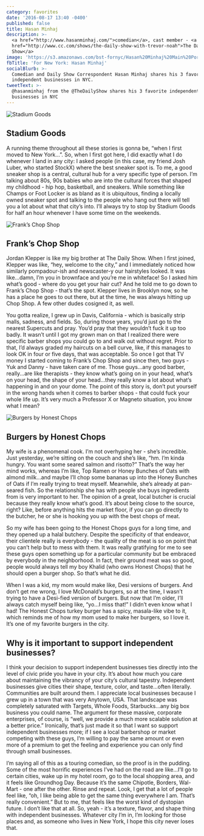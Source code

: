 ```yaml
---
category: favorites
date: '2016-08-17 13:40 -0400'
published: false
title: Hasan Minhaj
description: >-
  <a href="http://www.hasanminhaj.com/">comedian</a>, cast member - <a
  href="http://www.cc.com/shows/the-daily-show-with-trevor-noah">The Daily
  Show</a>
image: 'https://s3.amazonaws.com/bst-fornyc/Hasan%20Minhaj%20Main%20Portrait.jpg'
fbTitle: 'For New York: Hasan Minhaj'
socialBlurb: >-
  Comedian and Daily Show Correspondent Hasan Minhaj shares his 3 favorite
  independent businesses in NYC.
tweetText: >-
  @hasanminhaj from the @TheDailyShow shares his 3 favorite independent
  businesses in NYC
---
```

![Stadium Goods](https://s3.amazonaws.com/bst-fornyc/Hasan%20Minhaj%20Stadium%20Goods.jpg)
## Stadium Goods
A running theme throughout all these stories is gonna be, “when I first moved to New York…”. So, when I first got here, I did exactly what I do whenever I land in any city: I asked people (in this case, my friend Josh Luber, who started StockX) where the best sneaker spot is. To me, a good sneaker shop is a central, cultural hub for a very specific type of person. I’m talking about 80s, 90s babies who are into the cultural forces that shaped my childhood - hip hop, basketball, and sneakers. While something like Champs or Foot Locker is as bland as it is ubiquitous, finding a locally owned sneaker spot and talking to the people who hang out there will tell you a lot about what that city’s into. I’ll always try to stop by Stadium Goods for half an hour whenever I have some time on the weekends.

![Frank’s Chop Shop](https://s3.amazonaws.com/bst-fornyc/Hasan%20Minhaj%20Frank's%20Chop%20Shop.jpg)
## Frank’s Chop Shop
Jordan Klepper is like my big brother at The Daily Show. When I first joined, Klepper was like, “hey, welcome to the city,” and I immediately noticed how similarly pompadour-ish and newscaster-y our hairstyles looked. It was like...damn, I’m you in brownface and you’re me in whiteface! So I asked him what’s good - where do you get your hair cut? And he told me to go down to Frank’s Chop Shop - that’s the spot. Klepper lives in Brooklyn now, so he has a place he goes to out there, but at the time, he was always hitting up Chop Shop. A few other dudes cosigned it, as well. 

You gotta realize, I grew up in Davis, California - which is basically strip malls, sadness, and fields. So, during those years, you’d just go to the nearest Supercuts and pray. You’d pray that they wouldn’t fuck it up too badly. It wasn’t until I got my grown man on that I realized there were specific barber shops you could go to and walk out without regret. Prior to that, I’d always graded my haircuts on a bell curve, like, if this manages to look OK in four or five days, that was acceptable. So once I got that TV money I started coming to Frank’s Chop Shop and since then, two guys - Yuk and Danny - have taken care of me. Those guys...any good barber, really...are like therapists - they know what’s going on in your head, what’s on your head, the shape of your head...they really know a lot about what’s happening in and on your dome. The point of this story is, don’t put yourself in the wrong hands when it comes to barber shops - that could fuck your whole life up. It’s very much a Professor X or Magneto situation, you know what I mean?

![Burgers by Honest Chops](https://s3.amazonaws.com/bst-fornyc/Hasan%20Minhaj%20Burgers%20by%20Honest%20Chops.jpg)
## Burgers by Honest Chops
My wife is a phenomenal cook. I’m not overhyping her - she’s incredible. Just yesterday, we’re sitting on the couch and she’s like, “hm. I’m kinda hungry. You want some seared salmon and risotto?” That’s the way her mind works, whereas I’m like, Top Ramen or Honey Bunches of Oats with almond milk...and maybe I’ll chop some bananas up into the Honey Bunches of Oats if I’m really trying to treat myself. Meanwhile, she’s already at pan-seared fish. So the relationship she has with people she buys ingredients from is very important to her. The opinion of a great, local butcher is crucial because they really know what’s good. It’s about being close to the source, right? Like, before anything hits the market floor, if you can go directly to the butcher, he or she is hooking you up with the best chops of meat.

So my wife has been going to the Honest Chops guys for a long time, and they opened up a halal butchery. Despite the specificity of that endeavor, their clientele really is everybody - the quality of the meat is so on point that you can’t help but to mess with them. It was really gratifying for me to see these guys open something up for a particular community but be embraced by everybody in the neighborhood. In fact, their ground meat was so good, people would always tell my boy Khalid (who owns Honest Chops) that he should open a burger shop. So that’s what he did. 

When I was a kid, my mom would make like, Desi versions of burgers. And don’t get me wrong, I love McDonald’s burgers, so at the time, I wasn’t trying to have a Desi-fied version of burgers. But now that I’m older, I’ll always catch myself being like, “yo...I miss that!” I didn’t even know what I had! The Honest Chops turkey burger has a spicy, masala-like vibe to it, which reminds me of how my mom used to make her burgers, so I love it. It’s one of my favorite burgers in the city.

## Why is it important to support independent businesses?
I think your decision to support independent businesses ties directly into the level of civic pride you have in your city. It’s about how much you care about maintaining the vibrancy of your city’s cultural tapestry. Independent businesses give cities their shape, texture, color, and taste...often literally. Communities are built around them. I appreciate local businesses because I grew up in a town that was very Anytown, USA. That landscape was completely saturated with Targets, Whole Foods, Starbucks...any big box business you could name. The argument for these massive, corporate enterprises, of course, is “well, we provide a much more scalable solution at a better price.” Ironically, that’s just made it so that I want so support independent businesses more; if I see a local barbershop or market competing with these guys, I’m willing to pay the same amount or even more of a premium to get the feeling and experience you can only find through small businesses.

I’m saying all of this as a touring comedian, so the proof is in the pudding. Some of the most horrific experiences I’ve had on the road are like...I’ll go to certain cities, wake up in my hotel room, go to the local shopping area, and it feels like Groundhog Day. Because it’s the same Chipotle, Borders, Wal-Mart - one after the other. Rinse and repeat. Look, I get that a lot of people feel like, “oh, I like being able to get the same thing everywhere I am. That’s really convenient.” But to me, that feels like the worst kind of dystopian future. I don’t like that at all. So, yeah - it’s a texture, flavor, and shape thing with independent businesses. Whatever city I’m in, I’m looking for those places and, as someone who lives in New York, I hope this city never loses that.